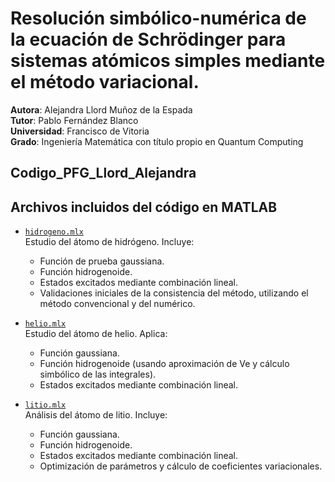 
# Resolución simbólico-numérica de la ecuación de Schrödinger para sistemas atómicos simples mediante el método variacional.

**Autora**: Alejandra Llord Muñoz de la Espada  
**Tutor**: Pablo Fernández Blanco  
**Universidad**: Francisco de Vitoria  
**Grado**: Ingeniería Matemática con título propio en Quantum Computing

## Codigo_PFG_Llord_Alejandra
## Archivos incluidos del código en MATLAB

- [`hidrogeno.mlx`](hidrogeno.mlx)  
  Estudio del átomo de hidrógeno. Incluye:
  - Función de prueba gaussiana.
  - Función hidrogenoide.
  - Estados excitados mediante combinación lineal.
  - Validaciones iniciales de la consistencia del método, utilizando el método convencional y del numérico.

- [`helio.mlx`](helio.mlx)  
  Estudio del átomo de helio. Aplica:
  - Función gaussiana.
  - Función hidrogenoide (usando aproximación de Ve y cálculo simbólico de las integrales).
  - Estados excitados mediante combinación lineal.

- [`litio.mlx`](litio.mlx)  
  Análisis del átomo de litio. Incluye:
  - Función gaussiana.
  - Función hidrogenoide.
  - Estados excitados mediante combinación lineal.
  - Optimización de parámetros y cálculo de coeficientes variacionales.

 
